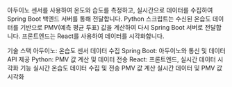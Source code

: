 아두이노 센서를 사용하여 온도와 습도를 측정하고, 실시간으로 데이터를 수집하여 Spring Boot 백엔드 서버를 통해 전달합니다. Python 스크립트는 수신된 온습도 데이터를 기반으로 PMV(예측 평균 투표) 값을 계산하여 다시 Spring Boot 서버로 전달합니다. 프론트엔드는 React를 사용하여 데이터를 시각화합니다.

기술 스택
아두이노: 온습도 센서 데이터 수집
Spring Boot: 아두이노와 통신 및 데이터 API 제공
Python: PMV 값 계산 및 데이터 전송
React: 프론트엔드, 실시간 데이터 시각화
기능
실시간 온습도 데이터 수집 및 전송
PMV 값 계산
실시간 데이터 및 PMV 값 시각화
